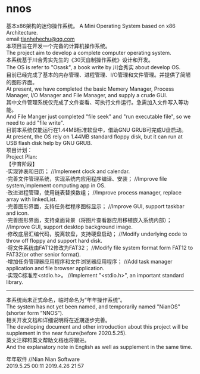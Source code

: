 # nnos
基本x86架构的迷你操作系统。
A Mini Operating System based on x86 Architecture.  
email:tianhehechu@qq.com  
本项目旨在开发一个完备的计算机操作系统。  
The project aim to develop a complete computer operating system.  
本系统基于川合秀实先生的《30天自制操作系统》设计和开发。  
The OS is refer to "Osask", a book write by 川合秀实 about develop OS.  
目前已经完成了基本的内存管理、进程管理、I/O管理和文件管理。并提供了简陋的图形界面。  
At present, we have completed the basic Memery Manager, Process Manager, I/O Manager and File Manager, and supply a crude GUI.  
其中文件管理系统仅完成了文件查看、可执行文件运行。急需加入文件写入等功能。  
And File Manger just completed "file seek" and "run executable file", so we need to add "file write".  
目前本系统仅能运行在1.44MB标准软盘中，借助GNU GRUB可完成U盘启动。  
At present, the OS rely on 1.44MB standard floppy disk, but it can run at USB flash disk help by GNU GRUB.  
项目计划：  
Project Plan:  
【孕育阶段】  
  ·实现钟表和日历；  //Implement clock and calendar.  
  ·完善文件管理系统，实现系统内应用程序编译、安装；  //Improve file system,implement computing app in OS.    
  ·改进进程管理，使用链表替换数组；  //Improve process manager, replace array with linkedList.  
  ·完善图形界面，支持任务栏程序图标显示；  //Improve GUI, support taskbar and icon.  
  ·完善图形界面，支持桌面背景（将图片查看器应用移植嵌入系统内部）；  //Improve GUI, support desktop background image.  
  ·修改底层汇编代码，脱离软盘，支持硬盘启动；  //Modify underlying code to throw off floppy and support hard disk.  
  ·将文件系统由FAT12修改为FAT32；  //Modify file system format form FAT12 to FAT32(or other senior format).  
  ·增加任务管理器应用程序和文件浏览器应用程序；  //Add task manager application and file browser application.  
  ·实现C标准库<stdio.h>。  //Implement "<stdio.h>", an important standard library.  
  
 ------------------------------------------------------------------------------  
 本系统尚未正式命名，临时命名为“年年操作系统”。  
 The system has not yet been named, and temporarily named "NianOS"(shorter form “NNOS”).  
 相关开发文档和详细说明将在近期逐步完善。  
 The developing document and other introduction about this project will be supplement in the near future(before 2020.5.25).  
 英文注释和英文帮助文档也将跟进。  
 And the explanatory note in English as well as supplement in the same time.
  
  年年软件  //Nian Nian Software  
  2019.5.25 00:11
  2019.4.26 21:57
